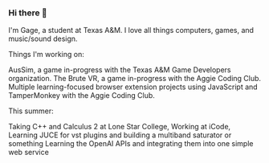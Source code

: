 ### Hi there 👋
I'm Gage, a student at Texas A&M. I love all things computers, games, and music/sound design.

Things I'm working on:

AusSim, a game in-progress with the Texas A&M Game Developers organization.
The Brute VR, a game in-progress with the Aggie Coding Club.
Multiple learning-focused browser extension projects using JavaScript and TamperMonkey with the Aggie Coding Club.

This summer:

Taking C++ and Calculus 2 at Lone Star College, Working at iCode, Learning JUCE for vst plugins and building a multiband saturator or something
Learning the OpenAI APIs and integrating them into one simple web service

<!--
**GageHoweTamu/GageHoweTamu** is a ✨ _special_ ✨ repository because its `README.md` (this file) appears on your GitHub profile.

Here are some ideas to get you started:

- 🔭 I’m currently working on ...
- 🌱 I’m currently learning ...
- 👯 I’m looking to collaborate on ...
- 🤔 I’m looking for help with ...
- 💬 Ask me about ...
- 📫 How to reach me: ...
- 😄 Pronouns: ...
- ⚡ Fun fact: ...
-->
